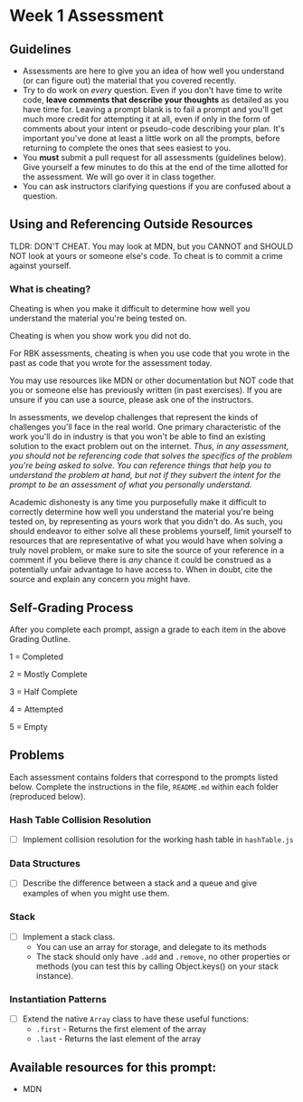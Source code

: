 # Week 1 Assessment

## Guidelines

- Assessments are here to give you an idea of how well you understand (or can figure out) the material that you covered recently.
- Try to do work on *every* question. Even if you don't have time to write code, **leave comments that describe your thoughts** as detailed as you have time for. Leaving a prompt blank is to fail a prompt and you'll get much more credit for attempting it at all, even if only in the form of comments about your intent or pseudo-code describing your plan. It's important you've done at least a little work on all the prompts, before returning to complete the ones that sees easiest to you.
- You **must** submit a pull request for all assessments (guidelines below). Give yourself a few minutes to do this at the end of the time allotted for the assessment. We will go over it in class together.
- You can ask instructors clarifying questions if you are confused about a question.

## Using and Referencing Outside Resources

TLDR: DON'T CHEAT. You may look at MDN, but you CANNOT and SHOULD NOT look at yours or someone else's code. To cheat is to commit a crime against yourself.

### What is cheating?

Cheating is when you make it difficult to determine how well you understand the material you're being tested on.

Cheating is when you show work you did not do.

For RBK assessments, cheating is when you use code that you wrote in the past as code that you wrote for the assessment today.

You may use resources like MDN or other documentation but NOT code that you or someone else has previously written (in past exercises). If you are unsure if you can use a source, please ask one of the instructors.

In assessments, we develop challenges that represent the kinds of challenges you'll face in the real world. One primary characteristic of the work you'll do in industry is that you won't be able to find an existing solution to the exact problem out on the internet. *Thus, in any assessment, you should not be referencing code that solves the specifics of the problem you're being asked to solve. You can reference things that help you to understand the problem at hand, but not if they subvert the intent for the prompt to be an assessment of what you personally understand.*

Academic dishonesty is any time you purposefully make it difficult to correctly determine how well you understand the material you're being tested on, by representing as yours work that you didn't do. As such, you should endeavor to either solve all these problems yourself, limit yourself to resources that are representative of what you would have when solving a truly novel problem, or make sure to site the source of your reference in a comment if you believe there is *any* chance it could be construed as a potentially unfair advantage to have access to. When in doubt, cite the source and explain any concern you might have.

## Self-Grading Process

After you complete each prompt, assign a grade to each item in the above Grading Outline.

1 = Completed

2 = Mostly Complete

3 = Half Complete

4 = Attempted

5 = Empty


## Problems

Each assessment contains folders that correspond to the prompts listed below. Complete the instructions in the file, `README.md` within each folder (reproduced below).

### Hash Table Collision Resolution
* [ ] Implement collision resolution for the working hash table in `hashTable.js`

### Data Structures
* [ ] Describe the difference between a stack and a queue and give examples of when you might use them.

### Stack
* [ ] Implement a stack class.
  * You can use an array for storage, and delegate to its methods
  * The stack should only have `.add` and `.remove`, no other properties or methods (you can test this by calling Object.keys() on your stack instance).

### Instantiation Patterns
* [ ] Extend the native `Array` class to have these useful functions:
  * `.first` - Returns the first element of the array
  * `.last` - Returns the last element of the array

## Available resources for this prompt:
* MDN
